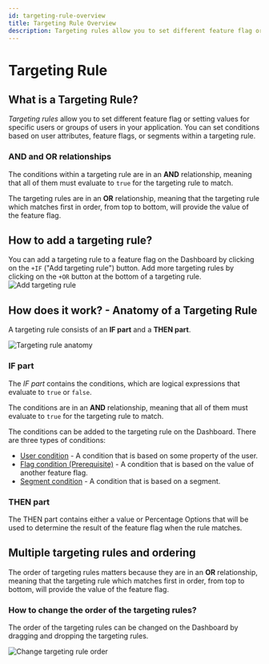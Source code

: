 ```yaml
---
id: targeting-rule-overview
title: Targeting Rule Overview
description: Targeting rules allow you to set different feature flag or setting values for specific users or groups of users in your application.
---
```


# Targeting Rule

## What is a Targeting Rule?

*Targeting rules* allow you to set different feature flag or setting values for specific users or groups of users in your application. You can set conditions based on user attributes, feature flags, or segments within a targeting rule.

### AND and OR relationships

The conditions within a targeting rule are in an **AND** relationship, meaning that all of them must evaluate to `true` for the targeting rule to match.

The targeting rules are in an **OR** relationship, meaning that the targeting rule which matches first in order, from top to bottom, will provide the value of the feature flag.

## How to add a targeting rule?

You can add a targeting rule to a feature flag on the Dashboard by clicking on the `+IF` ("Add targeting rule") button. Add more targeting rules by clicking on the `+OR` button at the bottom of a targeting rule.
![Add targeting rule](/assets/targeting/targeting-rule/add-rule.jpg)

## How does it work? - Anatomy of a Targeting Rule

A targeting rule consists of an **IF part** and a **THEN part**.

![Targeting rule anatomy](/assets/targeting/targeting-rule/targeting-rule.jpg)

### IF part

The *IF part* contains the conditions, which are logical expressions that evaluate to `true` or `false`.

The conditions are in an **AND** relationship, meaning that all of them must evaluate to `true` for the targeting rule to match.

The conditions can be added to the targeting rule on the Dashboard. There are three types of conditions:
- [User condition](/targeting/targeting-rules/user-condition) - A condition that is based on some property of the user.
- [Flag condition (Prerequisite)](/targeting/targeting-rules/) - A condition that is based on the value of another feature flag.
- [Segment condition](/targeting/targeting-rules/segment-condition) - A condition that is based on a segment.

### THEN part

The THEN part contains either a value or Percentage Options that will be used to determine the result of the feature flag when the rule matches.

## Multiple targeting rules and ordering
The order of targeting rules matters because they are in an **OR** relationship, meaning that the targeting rule which matches first in order, from top to bottom, will provide the value of the feature flag.

### How to change the order of the targeting rules?

The order of the targeting rules can be changed on the Dashboard by dragging and dropping the targeting rules.

![Change targeting rule order](/assets/targeting/targeting-rule/reorder.jpg)
